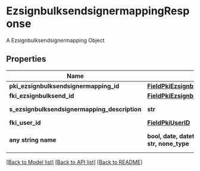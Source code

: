 # EzsignbulksendsignermappingResponse

A Ezsignbulksendsignermapping Object

## Properties
Name | Type | Description | Notes
------------ | ------------- | ------------- | -------------
**pki_ezsignbulksendsignermapping_id** | [**FieldPkiEzsignbulksendsignermappingID**](FieldPkiEzsignbulksendsignermappingID.md) |  | 
**fki_ezsignbulksend_id** | [**FieldPkiEzsignbulksendID**](FieldPkiEzsignbulksendID.md) |  | 
**s_ezsignbulksendsignermapping_description** | **str** | The description of the Ezsignbulksendsignermapping | 
**fki_user_id** | [**FieldPkiUserID**](FieldPkiUserID.md) |  | [optional] 
**any string name** | **bool, date, datetime, dict, float, int, list, str, none_type** | any string name can be used but the value must be the correct type | [optional]

[[Back to Model list]](../README.md#documentation-for-models) [[Back to API list]](../README.md#documentation-for-api-endpoints) [[Back to README]](../README.md)



